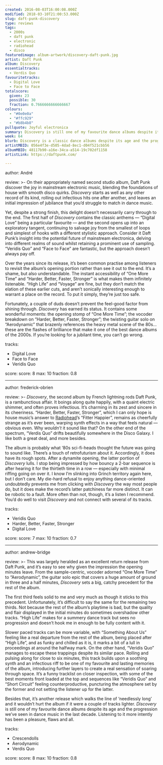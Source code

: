```yaml
---
created: 2016-08-03T16:00:08.000Z
modified: 2018-03-10T21:00:53.000Z
slug: daft-punk-discovery
type: reviews
tags:
  - 2000s
  - daft punk
  - electronic
  - radiohead
  - disco
featuredimage: album-artwork/discovery-daft-punk.jpg
artist: Daft Punk
album: Discovery
essentialtracks:
  - Verdis Quo
favouritetracks:
  - Digital Love
  - Face to Face
totalscore:
  given: 23
  possible: 30
  fraction: 0.7666666666666667
colours:
  - "#0e0e0a"
  - "#ffc929"
  - "#b8b4b8"
pullquote: Joyful electronica
summary: Discovery is still one of my favourite dance albums despite its age and the progression we’ve seen in dance music in the last decade. Listening to it more intently has been a pleasure, flaws and all.
week: 64
blurb: Discovery is a classic dance albums despite its age and the progression we’ve seen in the genre since. Listening remains a pleasure, flaws and all.
artistMBID: 056e4f3e-d505-4dad-8ec1-d04f521cbb56
albumMBID: 48117b90-a16e-34ca-a514-19c702df1158
artistLink: https://daftpunk.com/

---
```


author: André

review: >-
  On their appropriately named second studio album, Daft Punk discover the joy in mainstream electronic music, blending the foundations of house with smooth disco quirks. *Discovery* starts as well as any other record of its kind, rolling out infectious hits one after another, and leaves an initial impression of jubilance that you’d struggle to match in dance music. 
  
  Yet, despite a strong finish, this delight doesn’t necessarily carry through to the end. The first half of *Discovery* contains the classic anthems — “Digital Love” being a particular favourite — and the second opens up into an exploratory tangent, continuing to salvage joy from the smallest of loops and simplest of hooks with a different stylistic approach. Consider it Daft Punk’s insight into the potential future of mainstream electronica, delving into different realms of sound whilst retaining a prominent use of sampling. “Veridis Quo” and “Face to Face” are fantastic, but the approach doesn’t always pay off. 
  
  Over the years since its release, it’s been common practise among listeners to revisit the album’s opening portion rather than see it out to the end. It’s a shame, but also understandable. The instant accessibility of “One More Time” and “Harder, Better, Faster, Stronger” is what makes them infinitely listenable. “High Life” and “Voyage” are fine, but they don’t match the elation of these earlier cuts, and aren’t sonically interesting enough to warrant a place on the record. To put it simply, they’re just too safe. 
  
  Fortunately, a couple of duds doesn’t prevent the feel-good factor from shining through. *Discovery* has earned its status. It contains some wonderful moments: the opening stomp of “One More Time”; the vocoder breakdown on “Harder, Better, Faster, Stronger”; the twisting guitar solo on “Aerodynamic” that brazenly references the heavy metal scene of the 80s… these are the flashes of brilliance that make it one of the best dance albums of the 2000s. If you’re looking for a jubilant time, you can’t go wrong.

tracks:
  - Digital Love
  - ­Face to Face
  - ­Veridis Quo

score:
  score: 8
  max: 10
  fraction: 0.8

---
author: frederick-obrien

review: >-
  *Discovery*, the second album by French lightning rods Daft Punk, is a rambunctious affair. It boings along quite happily, with a quaint electric shimmer, and often proves infectious. It’s charming in its zest and sincere in its cheeriness. “Harder, Better, Faster, Stronger”, which I can only hope is house music’s answer to [Radiohead](/articles/ranking-radioheads-discography/)’s “Fitter Happier”, remains as cheerfully strange as it’s ever been, warping synth effects in a way that feels natural — obvious even. Why *wouldn’t* it sound like that? On the other end of the spectrum, “Verdis Quo” drifts beautifully somewhere in the Disco Galaxy. I like both a great deal, and more besides. 
  
  The album is probably what ‘80s sci-fi-heads thought the future was going to sound like. There’s a touch of retrofuturism about it. Accordingly, it does have its rough spots. After a dynamite opening, the latter portion of *Discovery* lulls. I stop being impressed by how bouncy a 2-bar sequence is after hearing it for the thirtieth time in a row — especially with minimal riffing going on over it. I know I’m slinking into Grinch territory again here, but I don’t care. My die-hard refusal to enjoy anything dance-oriented undoubtedly prevents me from clicking with *Discovery* the way most people do, but it does make the record’s latter patchiness far more distinct. It can be robotic to a fault. More often than not, though, it’s a listen I recommend. You’d do well to visit *Discovery* and not connect with several of its tracks.

tracks:
  - Veridis Quo
  - ­Harder, Better, Faster, Stronger
  - ­Digital Love

score:
  score: 7
  max: 10
  fraction: 0.7

---
author: andrew-bridge

review: >-
  This was largely heralded as an excellent return release from Daft Punk, and it’s easy to see why given the impression the opening minutes leave. From the sample-centric, vocoder adorned “One More Time” to “Aerodynamic”, the guitar solo epic that covers a huge amount of ground in three and a half minutes, *Discovery* sets a big, catchy precedent for the rest of the album. 
  
  The first third feels solid to me and very much as though it sticks to this precedent. Unfortunately, it’s difficult to say the same for the remaining two thirds. Not because the rest of the album’s playtime is bad, but the quality and flair displayed in the initial minutes do sometimes overshadow other tracks. “High Life” makes for a summery dance track but sees no progression and doesn’t hook me in enough to be fully content with it. 
  
  Slower paced tracks can be more variable, with “Something About Us” feeling like a real departure from the rest of the album, being placed after “High Life”, and as funky and chilled as it is, it marks a bit of a lull in proceedings at around the halfway mark. On the other hand, “Veridis Quo” manages to escape these trappings despite its similar pace. Rolling and pulsing along for close to six minutes, this track builds upon a soothing synth and an infectious riff to be one of my favourite and lasting memories of the album, introducing further layers to create a real sensation of soaring through space. It’s a funny tracklist on closer inspection, with some of the best moments front loaded at the top and sequences like “Veridis Quo” and “Short Circuit” feeling counterproductive, puncturing the atmosphere set by the former and not setting the listener up for the latter. 
  
  Besides that, it’s another release which walks the line of ‘needlessly long’ and it wouldn’t hurt the album if it were a couple of tracks lighter. *Discovery* is still one of my favourite dance albums despite its age and the progression we’ve seen in dance music in the last decade. Listening to it more intently has been a pleasure, flaws and all.

tracks:
  - Crescendolls
  - ­Aerodynamic
  - ­Verdis Quo

score:
  score: 8
  max: 10
  fraction: 0.8
